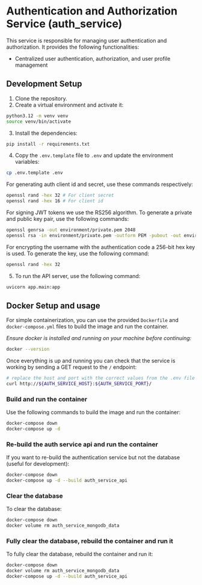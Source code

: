# Authentication and Authorization Service (auth_service)
This service is responsible for managing user authentication and authorization. It provides the following functionalities:
- Centralized user authentication, authorization, and user profile management

## Development Setup
1. Clone the repository.
2. Create a virtual environment and activate it:
```bash
python3.12 -m venv venv
source venv/bin/activate
```
3. Install the dependencies:
```bash
pip install -r requirements.txt
```
4. Copy the `.env.template` file to `.env` and update the environment variables:
```bash
cp .env.template .env
```
For generating auth client id and secret, use these commands respectively:
```bash
openssl rand -hex 32 # For client secret
openssl rand -hex 16 # For client id
```
For signing JWT tokens we use the RS256 algorithm. To generate a private and public key pair, use the following commands:
```bash
openssl genrsa -out environment/private.pem 2048
openssl rsa -in environment/private.pem -outform PEM -pubout -out environment/public.pem
```
For encrypting the username with the authentication code a 256-bit hex key is used. To generate the key, use the following command:
```bash
openssl rand -hex 32
```
5. To run the API server, use the following command:
```bash
uvicorn app.main:app
```

## Docker Setup and usage
For simple containerization, you can use the provided `Dockerfile` and `docker-compose.yml` files to build the image and run the container. 

*Ensure docker is installed and running on your machine before continuing:*
```bash
docker --version
```

Once everything is up and running you can check that the service is working by sending a GET request to the `/` endpoint:
```bash
# replace the host and port with the correct values from the .env file
curl http://${AUTH_SERVICE_HOST}:${AUTH_SERVICE_PORT}/
```

### Build and run the container
Use the following commands to build the image and run the container:
```bash
docker-compose down
docker-compose up -d
```

### Re-build the auth service api and run the container
If you want to re-build the authentication service but not the database (useful for development):
```bash
docker-compose down
docker-compose up -d --build auth_service_api
```

### Clear the database
To clear the database:
```bash
docker-compose down
docker volume rm auth_service_mongodb_data
```

### Fully clear the database, rebuild the container and run it
To fully clear the database, rebuild the container and run it:
```bash
docker-compose down
docker volume rm auth_service_mongodb_data
docker-compose up -d --build auth_service_api
```